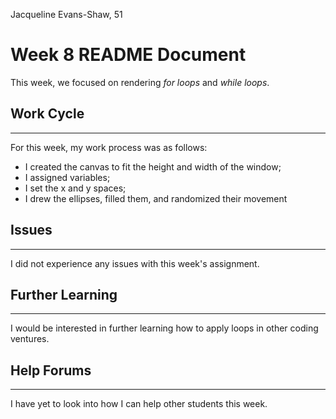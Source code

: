 Jacqueline Evans-Shaw, 51
# Week 8 README Document

This week, we focused on rendering _for loops_ and _while loops_.

## Work Cycle
---
For this week, my work process was as follows:
- I created the canvas to fit the height and width of the window;
- I assigned variables;
- I set the x and y spaces;
- I drew the ellipses, filled them, and randomized their movement

## Issues
---
I did not experience any issues with this week's assignment.

## Further Learning
---
I would be interested in further learning how to apply loops in other coding ventures.

## Help Forums
---
I have yet to look into how I can help other students this week.
